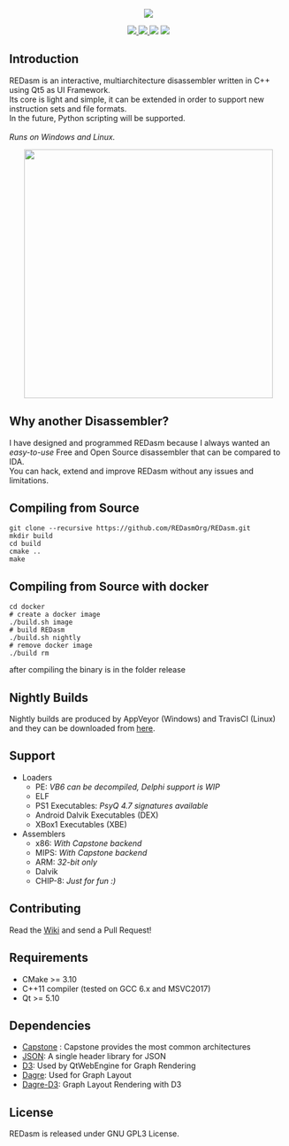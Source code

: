 <p align="center">
  <img src="https://raw.githubusercontent.com/REDasmOrg/REDasm/master/artwork/gh_logo.png"/>
  <p align="center">
    <a href="https://travis-ci.org/REDasmOrg/REDasm">
      <img src="https://img.shields.io/travis/REDasmOrg/REDasm.svg?style=flat-square&logo=travis">
    </a>
    <a href="https://ci.appveyor.com/project/Dax89/redasm">
      <img src="https://img.shields.io/appveyor/ci/Dax89/redasm.svg?style=flat-square&logo=appveyor">
    </a>
    <img src="https://img.shields.io/badge/license-GPL2-8e725e.svg?style=flat-square">
    <a href="https://github.com/ellerbrock/open-source-badges/">
      <img src="https://badges.frapsoft.com/os/v1/open-source.png?v=103">
    </a>
  </p>
</p>

## Introduction
REDasm is an interactive, multiarchitecture disassembler written in C++ using Qt5 as UI Framework.<br>
Its core is light and simple, it can be extended in order to support new instruction sets and file formats.<br>
In the future, Python scripting will be supported.<br><br>
*Runs on Windows and Linux.*<br>

<p align="center">
  <img height="450" src="https://raw.githubusercontent.com/REDasmOrg/REDasm/master/artwork/Preview.gif">
</p>

## Why another Disassembler?
I have designed and programmed REDasm because I always wanted an *easy-to-use* Free and Open Source disassembler that can be compared to IDA.<br>
You can hack, extend and improve REDasm without any issues and limitations.<br>

## Compiling from Source
```
git clone --recursive https://github.com/REDasmOrg/REDasm.git
mkdir build
cd build
cmake ..
make
```

## Compiling from Source with docker
```
cd docker
# create a docker image
./build.sh image
# build REDasm
./build.sh nightly
# remove docker image
./build rm
```
after compiling the binary is in the folder release

## Nightly Builds
Nightly builds are produced by AppVeyor (Windows) and TravisCI (Linux) and they can be downloaded from [here](https://github.com/REDasmOrg/REDasm-Builds).

## Support
* Loaders
  * PE: *VB6 can be decompiled, Delphi support is WIP*
  * ELF
  * PS1 Executables: *PsyQ 4.7 signatures available*
  * Android Dalvik Executables (DEX)
  * XBox1 Executables (XBE)
* Assemblers
  *  x86: *With Capstone backend*
  *  MIPS: *With Capstone backend*
  *  ARM: *32-bit only*
  * Dalvik
  * CHIP-8: *Just for fun :)*

## Contributing
Read the [Wiki](https://github.com/REDasmOrg/REDasm/wiki) and send a Pull Request!

## Requirements
- CMake >= 3.10
- C++11 compiler (tested on GCC 6.x and MSVC2017)
- Qt >= 5.10

## Dependencies
- [Capstone](https://github.com/aquynh/capstone) : Capstone provides the most common architectures
- [JSON](https://github.com/nlohmann/json): A single header library for JSON
- [D3](https://github.com/d3/d3): Used by QtWebEngine for Graph Rendering
- [Dagre](https://github.com/dagrejs/dagre): Used for Graph Layout
- [Dagre-D3](https://github.com/dagrejs/dagre-d3): Graph Layout Rendering with D3

## License
REDasm is released under GNU GPL3 License.
